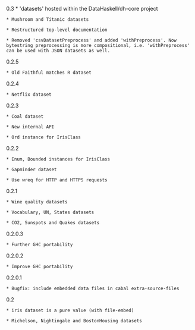 0.3
	* 'datasets' hosted within the DataHaskell/dh-core project

	* Mushroom and Titanic datasets

	* Restructured top-level documentation

	* Removed 'csvDatasetPreprocess' and added 'withPreprocess'. Now bytestring preprocessing is more compositional, i.e. 'withPreprocess' can be used with JSON datasets as well.
	

0.2.5

	* Old Faithful matches R dataset

0.2.4

	* Netflix dataset

0.2.3	

	* Coal dataset

	* New internal API

	* Ord instance for IrisClass

0.2.2

	* Enum, Bounded instances for IrisClass

	* Gapminder dataset

	* Use wreq for HTTP and HTTPS requests

0.2.1

	* Wine quality datasets

	* Vocabulary, UN, States datasets

	* CO2, Sunspots and Quakes datasets

0.2.0.3

	* Further GHC portability

0.2.0.2

	* Improve GHC portability

0.2.0.1

	* Bugfix: include embedded data files in cabal extra-source-files

0.2

	* iris dataset is a pure value (with file-embed)

	* Michelson, Nightingale and BostonHousing datasets

